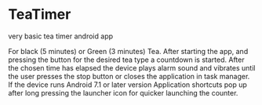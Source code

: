 # TeaTimer
very basic tea timer android app

For black (5 minutes) or Green (3 minutes) Tea. After starting the app, and pressing the button for the desired 
tea type a countdown is started. 
After the chosen time has elapsed the device plays alarm sound and vibrates until the user presses the stop button 
or closes the application in task manager. 
If the device runs Android 7.1 or later version Application shortcuts pop up after long pressing the launcher icon 
for quicker launching the counter.
